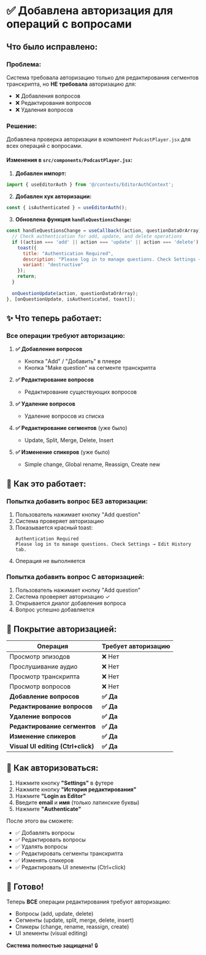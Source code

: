 # ✅ Добавлена авторизация для операций с вопросами

## Что было исправлено:

### Проблема:
Система требовала авторизацию только для редактирования сегментов транскрипта, но **НЕ требовала** авторизацию для:
- ❌ Добавления вопросов
- ❌ Редактирования вопросов
- ❌ Удаления вопросов

### Решение:

Добавлена проверка авторизации в компонент `PodcastPlayer.jsx` для всех операций с вопросами.

#### Изменения в `src/components/PodcastPlayer.jsx`:

1. **Добавлен импорт:**
```javascript
import { useEditorAuth } from '@/contexts/EditorAuthContext';
```

2. **Добавлен хук авторизации:**
```javascript
const { isAuthenticated } = useEditorAuth();
```

3. **Обновлена функция `handleQuestionsChange`:**
```javascript
const handleQuestionsChange = useCallback((action, questionDataOrArray) => {
  // Check authentication for add, update, and delete operations
  if ((action === 'add' || action === 'update' || action === 'delete') && !isAuthenticated) {
    toast({
      title: "Authentication Required",
      description: "Please log in to manage questions. Check Settings → Edit History tab.",
      variant: "destructive"
    });
    return;
  }
  
  onQuestionUpdate(action, questionDataOrArray);
}, [onQuestionUpdate, isAuthenticated, toast]);
```

## ✨ Что теперь работает:

### Все операции требуют авторизацию:

1. **✅ Добавление вопросов**
   - Кнопка "Add" / "Добавить" в плеере
   - Кнопка "Make question" на сегменте транскрипта
   
2. **✅ Редактирование вопросов**
   - Редактирование существующих вопросов
   
3. **✅ Удаление вопросов**
   - Удаление вопросов из списка

4. **✅ Редактирование сегментов** (уже было)
   - Update, Split, Merge, Delete, Insert
   
5. **✅ Изменение спикеров** (уже было)
   - Simple change, Global rename, Reassign, Create new

## 📍 Как это работает:

### Попытка добавить вопрос БЕЗ авторизации:
1. Пользователь нажимает кнопку "Add question"
2. Система проверяет авторизацию
3. Показывается красный toast:
   ```
   Authentication Required
   Please log in to manage questions. Check Settings → Edit History tab.
   ```
4. Операция не выполняется

### Попытка добавить вопрос С авторизацией:
1. Пользователь нажимает кнопку "Add question"
2. Система проверяет авторизацию ✓
3. Открывается диалог добавления вопроса
4. Вопрос успешно добавляется

## 🎯 Покрытие авторизацией:

| Операция | Требует авторизацию |
|----------|---------------------|
| Просмотр эпизодов | ❌ Нет |
| Прослушивание аудио | ❌ Нет |
| Просмотр транскрипта | ❌ Нет |
| Просмотр вопросов | ❌ Нет |
| **Добавление вопросов** | **✅ Да** |
| **Редактирование вопросов** | **✅ Да** |
| **Удаление вопросов** | **✅ Да** |
| **Редактирование сегментов** | **✅ Да** |
| **Изменение спикеров** | **✅ Да** |
| **Visual UI editing (Ctrl+click)** | **✅ Да** |

## 🔐 Как авторизоваться:

1. Нажмите кнопку **"Settings"** в футере
2. Нажмите кнопку **"История редактирования"** 
3. Нажмите **"Login as Editor"**
4. Введите **email** и **имя** (только латинские буквы)
5. Нажмите **"Authenticate"**

После этого вы сможете:
- ✅ Добавлять вопросы
- ✅ Редактировать вопросы
- ✅ Удалять вопросы
- ✅ Редактировать сегменты транскрипта
- ✅ Изменять спикеров
- ✅ Редактировать UI элементы (Ctrl+click)

## 🎉 Готово!

Теперь **ВСЕ** операции редактирования требуют авторизацию:
- Вопросы (add, update, delete)
- Сегменты (update, split, merge, delete, insert)
- Спикеры (change, rename, reassign, create)
- UI элементы (visual editing)

**Система полностью защищена!** 🔒

